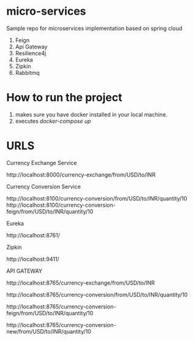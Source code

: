 # micro-services 
Sample repo for microservices implementation based on spring cloud

1. Feign 
2. Api Gateway
3. Resilience4j
4. Eureka
5. Zipkin
6. Rabbitmq


# How to run the project

1. makes sure you have docker installed in your local machine.
2. executes _docker-compose up_


# URLS
Currency Exchange Service

http://localhost:8000/currency-exchange/from/USD/to/INR

Currency Conversion Service

http://localhost:8100/currency-conversion/from/USD/to/INR/quantity/10
http://localhost:8100/currency-conversion-feign/from/USD/to/INR/quantity/10

Eureka

http://localhost:8761/

Zipkin

http://localhost:9411/

API GATEWAY

http://localhost:8765/currency-exchange/from/USD/to/INR

http://localhost:8765/currency-conversion/from/USD/to/INR/quantity/10

http://localhost:8765/currency-conversion-feign/from/USD/to/INR/quantity/10

http://localhost:8765/currency-conversion-new/from/USD/to/INR/quantity/10


